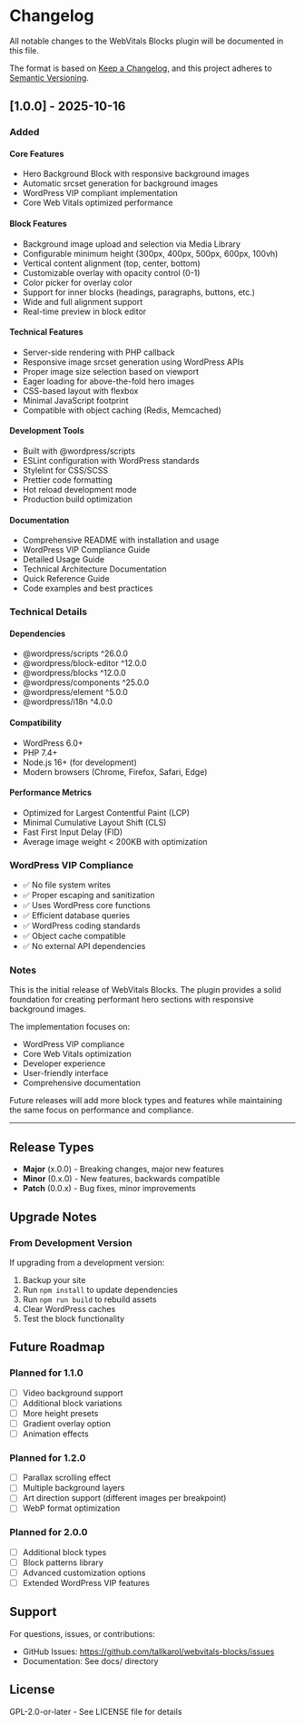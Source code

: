 # Changelog

All notable changes to the WebVitals Blocks plugin will be documented in this file.

The format is based on [Keep a Changelog](https://keepachangelog.com/en/1.0.0/),
and this project adheres to [Semantic Versioning](https://semver.org/spec/v2.0.0.html).

## [1.0.0] - 2025-10-16

### Added

#### Core Features
- Hero Background Block with responsive background images
- Automatic srcset generation for background images
- WordPress VIP compliant implementation
- Core Web Vitals optimized performance

#### Block Features
- Background image upload and selection via Media Library
- Configurable minimum height (300px, 400px, 500px, 600px, 100vh)
- Vertical content alignment (top, center, bottom)
- Customizable overlay with opacity control (0-1)
- Color picker for overlay color
- Support for inner blocks (headings, paragraphs, buttons, etc.)
- Wide and full alignment support
- Real-time preview in block editor

#### Technical Features
- Server-side rendering with PHP callback
- Responsive image srcset generation using WordPress APIs
- Proper image size selection based on viewport
- Eager loading for above-the-fold hero images
- CSS-based layout with flexbox
- Minimal JavaScript footprint
- Compatible with object caching (Redis, Memcached)

#### Development Tools
- Built with @wordpress/scripts
- ESLint configuration with WordPress standards
- Stylelint for CSS/SCSS
- Prettier code formatting
- Hot reload development mode
- Production build optimization

#### Documentation
- Comprehensive README with installation and usage
- WordPress VIP Compliance Guide
- Detailed Usage Guide
- Technical Architecture Documentation
- Quick Reference Guide
- Code examples and best practices

### Technical Details

#### Dependencies
- @wordpress/scripts ^26.0.0
- @wordpress/block-editor ^12.0.0
- @wordpress/blocks ^12.0.0
- @wordpress/components ^25.0.0
- @wordpress/element ^5.0.0
- @wordpress/i18n ^4.0.0

#### Compatibility
- WordPress 6.0+
- PHP 7.4+
- Node.js 16+ (for development)
- Modern browsers (Chrome, Firefox, Safari, Edge)

#### Performance Metrics
- Optimized for Largest Contentful Paint (LCP)
- Minimal Cumulative Layout Shift (CLS)
- Fast First Input Delay (FID)
- Average image weight < 200KB with optimization

### WordPress VIP Compliance
- ✅ No file system writes
- ✅ Proper escaping and sanitization
- ✅ Uses WordPress core functions
- ✅ Efficient database queries
- ✅ WordPress coding standards
- ✅ Object cache compatible
- ✅ No external API dependencies

### Notes

This is the initial release of WebVitals Blocks. The plugin provides a solid foundation for creating performant hero sections with responsive background images.

The implementation focuses on:
- WordPress VIP compliance
- Core Web Vitals optimization
- Developer experience
- User-friendly interface
- Comprehensive documentation

Future releases will add more block types and features while maintaining the same focus on performance and compliance.

---

## Release Types

- **Major** (x.0.0) - Breaking changes, major new features
- **Minor** (0.x.0) - New features, backwards compatible
- **Patch** (0.0.x) - Bug fixes, minor improvements

## Upgrade Notes

### From Development Version

If upgrading from a development version:
1. Backup your site
2. Run `npm install` to update dependencies
3. Run `npm run build` to rebuild assets
4. Clear WordPress caches
5. Test the block functionality

## Future Roadmap

### Planned for 1.1.0
- [ ] Video background support
- [ ] Additional block variations
- [ ] More height presets
- [ ] Gradient overlay option
- [ ] Animation effects

### Planned for 1.2.0
- [ ] Parallax scrolling effect
- [ ] Multiple background layers
- [ ] Art direction support (different images per breakpoint)
- [ ] WebP format optimization

### Planned for 2.0.0
- [ ] Additional block types
- [ ] Block patterns library
- [ ] Advanced customization options
- [ ] Extended WordPress VIP features

## Support

For questions, issues, or contributions:
- GitHub Issues: https://github.com/tallkarol/webvitals-blocks/issues
- Documentation: See docs/ directory

## License

GPL-2.0-or-later - See LICENSE file for details
